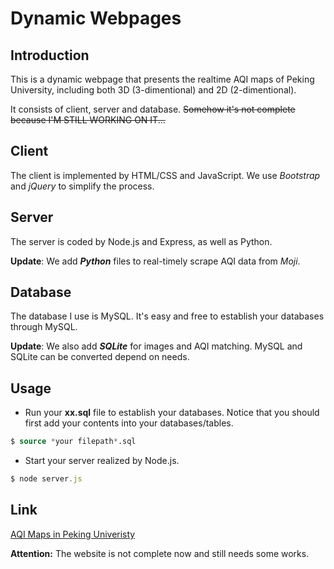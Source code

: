 # Dynamic Webpages

## Introduction
<!--
This is a dynamic webpage that presents our collecting-datas timely in one of my research named ___3D-AQImaps Building by UAV Sensing___.
-->
This is a dynamic webpage that presents the realtime AQI maps of Peking University, including both 3D (3-dimentional) and 2D (2-dimentional).

It consists of client, server and database.  ~~Somehow it's not complete because I'M STILL WORKING ON IT...~~

## Client
The client is implemented by HTML/CSS and JavaScript. We use _Bootstrap_ and _jQuery_ to simplify the process.

## Server
The server is coded by Node.js and Express, as well as Python.

__Update__: We add ___Python___ files to real-timely scrape AQI data from _Moji_.

## Database
The database I use is MySQL. It's easy and free to establish your databases through MySQL.

__Update__: We also add ___SQLite___ for images and AQI matching. MySQL and SQLite can be converted depend on needs.

## Usage
* Run your __xx.sql__ file to establish your databases. Notice that you should first add your contents into your databases/tables.
```SQL
$ source *your filepath*.sql
```
* Start your server realized by Node.js.
```javascript
$ node server.js
```

## Link
[AQI Maps in Peking Univeristy](http://aqimaps.com/)

__Attention:__ The website is not complete now and still needs some works.
